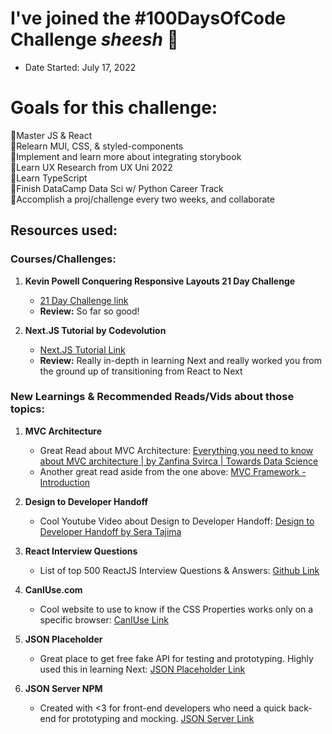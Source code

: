 # I've joined the #100DaysOfCode Challenge _sheesh_ 💪

- Date Started: July 17, 2022

# Goals for this challenge:

📌Master JS & React <br/>
📌Relearn MUI, CSS, & styled-components <br/>
📌Implement and learn more about integrating storybook <br/>
📌Learn UX Research from UX Uni 2022 <br/>
📌Learn TypeScript <br/>
📌Finish DataCamp Data Sci w/ Python Career Track <br/>
📌Accomplish a proj/challenge every two weeks, and collaborate <br/>

## Resources used:

### Courses/Challenges:

1. **Kevin Powell Conquering Responsive Layouts 21 Day Challenge**

   - [21 Day Challenge link](https://courses.kevinpowell.co/conquering-responsive-layouts/)
   - **Review:** So far so good!

2. **Next.JS Tutorial by Codevolution**
   - [Next.JS Tutorial Link](https://youtube.com/playlist?list=PLC3y8-rFHvwgC9mj0qv972IO5DmD-H0ZH)
   - **Review:** Really in-depth in learning Next and really worked you from the ground up of transitioning from React to Next

### New Learnings & Recommended Reads/Vids about those topics:

1. **MVC Architecture**

   - Great Read about MVC Architecture: [Everything you need to know about MVC architecture | by Zanfina Svirca | Towards Data Science](https://towardsdatascience.com/everything-you-need-to-know-about-mvc-architecture-3c827930b4c1)
   - Another great read aside from the one above: [MVC Framework - Introduction](https://www.tutorialspoint.com/mvc_framework/mvc_framework_introduction.htm#:~:text=The%20Model%2DView%2DController%20,development%20aspects%20of%20an%20application.)

2. **Design to Developer Handoff**

   - Cool Youtube Video about Design to Developer Handoff: [Design to Developer Handoff by Sera Tajima](https://www.youtube.com/watch?v=xm2i9ITwikw&t=2s&ab_channel=TheCraftwithSeraTajima)

3. **React Interview Questions**

   - List of top 500 ReactJS Interview Questions & Answers: [Github Link](https://github.com/sudheerj/reactjs-interview-questions)

4. **CanIUse.com**

   - Cool website to use to know if the CSS Properties works only on a specific browser: [CanIUse Link](https://caniuse.com/)

5. **JSON Placeholder**
   - Great place to get free fake API for testing and prototyping. Highly used this in learning Next: [JSON Placeholder Link](https://jsonplaceholder.typicode.com/)

6. **JSON Server NPM**
   - Created with <3 for front-end developers who need a quick back-end for prototyping and mocking. [JSON Server Link](https://www.npmjs.com/package/json-server)